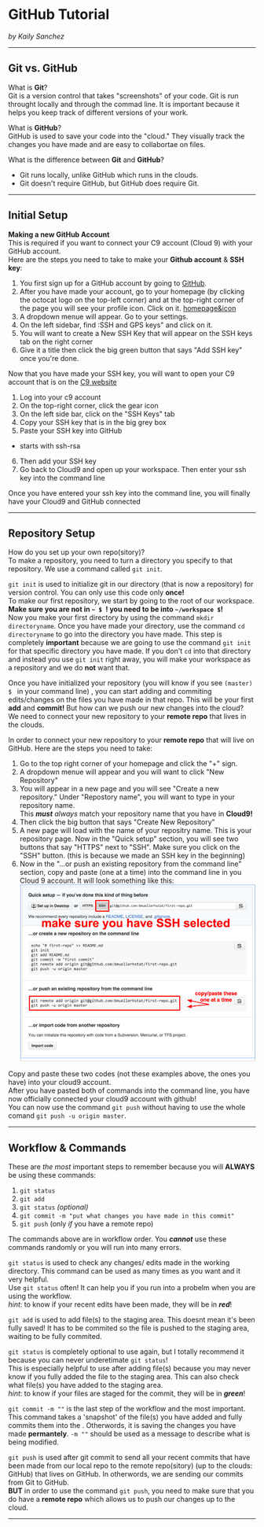# GitHub Tutorial

_by Kaily Sanchez_

---
## Git vs. GitHub
What is **Git**?  
Git is a version control that takes "screenshots" of your code. Git is run throught locally and through the commad line. It is important because it helps you keep track of different versions of your work. 

What is **GitHub**?  
GitHub is used to save your code into the "cloud." They visually track the changes you have made and are easy to collabortae on files. 

What is the difference between **Git** and **GitHub**?

* Git runs locally, unlike GitHub which runs in the clouds.
*  Git doesn't require GitHub, but GitHub does require Git.
  

---
## Initial Setup
**Making a new GitHub Account**  
This is required if you want to connect your C9 account (Cloud 9) with your GitHub account.  
Here are the steps you need to take to make your **Github account** & **SSH key**: 

1. You first sign up for a GitHub account by going to [GitHub](https://github.com/).
2. After you have made your account, go to your homepage (by clicking the octocat logo on the top-left corner) and at the top-right corner of the page you will see your profile icon. Click on it.
[homepage&icon](https://raw.githubusercontent.com/kailys6690/github-tutorial/master/octocat.jpg)
3. A dropdown menue will appear. Go to your settings.
4. On the left sidebar, find :SSH and GPS keys" and click on it.
5. You will want to create a New SSH Key that will appear on the SSH keys tab on the right corner
6. Give it a title then click the big green button that says "Add SSH key" once you're done.  

Now that you have made your SSH key, you will want to open your C9 account that is on the [C9 website](https://c9.io/)

1. Log into your c9 account
2. On the top-right corner, click the gear icon
3. On the left side bar, click on the "SSH Keys" tab
4. Copy your SSH key that is in the big grey box 
5. Paste your SSH key into GitHub
* starts with ssh-rsa
6. Then add your SSH key
7. Go back to Cloud9 and open up your workspace. Then enter your ssh key into the command line

Once you have entered your ssh key into the command line, you will finally have your Cloud9 and GitHub connected

---
## Repository Setup
How do you set up your own repo(sitory)?  
To make a repository, you need to turn a directory you specify to that repository. We use a command called `git init`.

`git init` is used to initialize git in our directory (that is now a repository) for version control. You can only use this code only **once!**  
To make our first repository, we start by going to the root of our workspace.
**Make sure you are not in `~ $ `! you need to be into `~/workspace $`!**  
Now you make your first directory by using the command `mkdir directoryname`. Once you have made your directory, use the command `cd directoryname` to go into the directory you have made. This step is completely **important** because we are going to use the command `git init` for that specific directory you have made. If you don't `cd` into that directory and instead you use `git init` right away, you will make your workspace as a repository and we do **not** want that. 

Once you have initialized your repository (you will know if you see `(master) $ ` in your command line) , you can start adding and commiting edits/changes on the files you have made in that repo. This will be your first **add** and **commit!** But how can we push our new changes into the cloud? We need to connect your new repository to your **remote repo** that lives in the clouds.  

In order to connect your new repository to your **remote repo** that will live on GitHub. Here are the steps you need to take:

1. Go to the top right corner of your homepage and click the "+" sign.
2. A dropdown menue will appear and you will want to click "New Repository"
3. You will appear in a new page and you will see "Create a new repository." Under "Repostory name", you will want to type in your repository name.  
This **_must_** _always_ match your repository name that you have in **Cloud9!** 
4. Then click the big button that says "Create New Repository"
5. A new page will load with the name of your repositry name. This is your repository page. Now in the "Quick setup" section, you will see two buttons that say "HTTPS" next to "SSH". Make sure you click on the "SSH" button. (this is because we made an SSH key in the beginning)
6. Now in the "…or push an existing repository from the command line" section, copy and paste (one at a time) into the command line in you Cloud 9 account. It will look something like this:  
![ExamplePicture](https://raw.githubusercontent.com/kailys6690/github-tutorial/master/example_of_ssh.png)  

Copy and paste these two codes (not these examples above, the ones you have) into your cloud9 account.    
After you have pasted both of commands into the command line, you have now officially connected your cloud9 account with github!  
You can now use the command `git push` without having to use the whole comand `git push -u origin master`.


---
## Workflow & Commands
These are *the most* important steps to remember because you will **ALWAYS** be using these commands:

1. `git status`
2. `git add`
3. `git status` *(optional)*
4. `git commit -m "put what changes you have made in this commit"` 
5. `git push` (only _if_ you have a remote repo)

The commands above are in workflow order. You *__cannot__* use these commands randomly or you will run into many errors. 

`git status` is used to check any changes/ edits made in the working directory. This command can be used as many times as you want and it very helpful.  
Use `git status` often! It can help you if you run into a probelm when you are using the workflow.  
_hint_: to know if your recent edits have been made, they will be in **_red_**!

`git add` is used to add file(s) to the staging area. This doesnt mean it's been fully saved! It has to be commited so the file is pushed to the staging area, waiting to be fully commited.

`git status` is completely optional to use again, but I totally recommend it because you can never underetimate `git status`!  
This is especially helpful to use after adding file(s) because you may never know if you fully added the file to the staging area. This can also check what file(s) you have added to the staging area.  
_hint_: to know if your files are staged for the commit, they will be in **_green_**!

`git commit -m ""` is the last step of the workflow and the most important. This command takes a 'snapshot' of the file(s) you have added and fully commits them into the . Otherwords, it is saving the changes you have made **permantely**. `-m ""` should be used as a message to describe what is being modified. 

`git push` is used after git commit to send all your recent commits that have been made from our local repo to the remote repo(sitory) (up to the clouds: GitHub) that lives on GitHub. In otherwords, we are sending our commits from Git to GitHub.  
**BUT** in order to use the command `git push`, you need to make sure that you do have a **remote repo** which allows us to push our changes up to the cloud.

---
